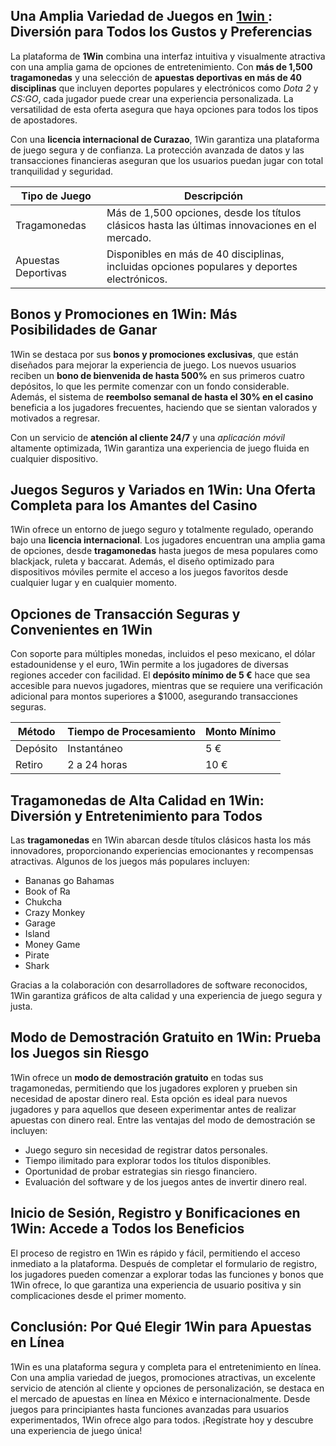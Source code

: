 <h2>Una Amplia Variedad de Juegos en <a href="https://1win1.mxt/">1win </a>: Diversión para Todos los Gustos y Preferencias</h2>
<p>La plataforma de <strong>1Win</strong> combina una interfaz intuitiva y visualmente atractiva con una amplia gama de opciones de entretenimiento. Con <strong>más de 1,500 tragamonedas</strong> y una selección de <strong>apuestas deportivas en más de 40 disciplinas</strong> que incluyen deportes populares y electrónicos como <em>Dota 2</em> y <em>CS:GO</em>, cada jugador puede crear una experiencia personalizada. La versatilidad de esta oferta asegura que haya opciones para todos los tipos de apostadores.</p>
<p>Con una <strong>licencia internacional de Curazao</strong>, 1Win garantiza una plataforma de juego segura y de confianza. La protección avanzada de datos y las transacciones financieras aseguran que los usuarios puedan jugar con total tranquilidad y seguridad.</p>

<table>
    <thead>
        <tr>
            <th>Tipo de Juego</th>
            <th>Descripción</th>
        </tr>
    </thead>
    <tbody>
        <tr>
            <td>Tragamonedas</td>
            <td>Más de 1,500 opciones, desde los títulos clásicos hasta las últimas innovaciones en el mercado.</td>
        </tr>
        <tr>
            <td>Apuestas Deportivas</td>
            <td>Disponibles en más de 40 disciplinas, incluidas opciones populares y deportes electrónicos.</td>
        </tr>
    </tbody>
</table>

<h2>Bonos y Promociones en 1Win: Más Posibilidades de Ganar</h2>
<p>1Win se destaca por sus <strong>bonos y promociones exclusivas</strong>, que están diseñados para mejorar la experiencia de juego. Los nuevos usuarios reciben un <strong>bono de bienvenida de hasta 500%</strong> en sus primeros cuatro depósitos, lo que les permite comenzar con un fondo considerable. Además, el sistema de <strong>reembolso semanal de hasta el 30% en el casino</strong> beneficia a los jugadores frecuentes, haciendo que se sientan valorados y motivados a regresar.</p>
<p>Con un servicio de <strong>atención al cliente 24/7</strong> y una <em>aplicación móvil</em> altamente optimizada, 1Win garantiza una experiencia de juego fluida en cualquier dispositivo.</p>

<h2>Juegos Seguros y Variados en 1Win: Una Oferta Completa para los Amantes del Casino</h2>
<p>1Win ofrece un entorno de juego seguro y totalmente regulado, operando bajo una <strong>licencia internacional</strong>. Los jugadores encuentran una amplia gama de opciones, desde <strong>tragamonedas</strong> hasta juegos de mesa populares como blackjack, ruleta y baccarat. Además, el diseño optimizado para dispositivos móviles permite el acceso a los juegos favoritos desde cualquier lugar y en cualquier momento.</p>

<h2>Opciones de Transacción Seguras y Convenientes en 1Win</h2>
<p>Con soporte para múltiples monedas, incluidos el peso mexicano, el dólar estadounidense y el euro, 1Win permite a los jugadores de diversas regiones acceder con facilidad. El <strong>depósito mínimo de 5 €</strong> hace que sea accesible para nuevos jugadores, mientras que se requiere una verificación adicional para montos superiores a $1000, asegurando transacciones seguras.</p>

<table>
    <thead>
        <tr>
            <th>Método</th>
            <th>Tiempo de Procesamiento</th>
            <th>Monto Mínimo</th>
        </tr>
    </thead>
    <tbody>
        <tr>
            <td>Depósito</td>
            <td>Instantáneo</td>
            <td>5 €</td>
        </tr>
        <tr>
            <td>Retiro</td>
            <td>2 a 24 horas</td>
            <td>10 €</td>
        </tr>
    </tbody>
</table>

<h2>Tragamonedas de Alta Calidad en 1Win: Diversión y Entretenimiento para Todos</h2>
<p>Las <strong>tragamonedas</strong> en 1Win abarcan desde títulos clásicos hasta los más innovadores, proporcionando experiencias emocionantes y recompensas atractivas. Algunos de los juegos más populares incluyen:</p>
<ul>
    <li>Bananas go Bahamas</li>
    <li>Book of Ra</li>
    <li>Chukcha</li>
    <li>Crazy Monkey</li>
    <li>Garage</li>
    <li>Island</li>
    <li>Money Game</li>
    <li>Pirate</li>
    <li>Shark</li>
</ul>
<p>Gracias a la colaboración con desarrolladores de software reconocidos, 1Win garantiza gráficos de alta calidad y una experiencia de juego segura y justa.</p>

<h2>Modo de Demostración Gratuito en 1Win: Prueba los Juegos sin Riesgo</h2>
<p>1Win ofrece un <strong>modo de demostración gratuito</strong> en todas sus tragamonedas, permitiendo que los jugadores exploren y prueben sin necesidad de apostar dinero real. Esta opción es ideal para nuevos jugadores y para aquellos que deseen experimentar antes de realizar apuestas con dinero real. Entre las ventajas del modo de demostración se incluyen:</p>
<ul>
    <li>Juego seguro sin necesidad de registrar datos personales.</li>
    <li>Tiempo ilimitado para explorar todos los títulos disponibles.</li>
    <li>Oportunidad de probar estrategias sin riesgo financiero.</li>
    <li>Evaluación del software y de los juegos antes de invertir dinero real.</li>
</ul>

<h2>Inicio de Sesión, Registro y Bonificaciones en 1Win: Accede a Todos los Beneficios</h2>
<p>El proceso de registro en 1Win es rápido y fácil, permitiendo el acceso inmediato a la plataforma. Después de completar el formulario de registro, los jugadores pueden comenzar a explorar todas las funciones y bonos que 1Win ofrece, lo que garantiza una experiencia de usuario positiva y sin complicaciones desde el primer momento.</p>

<h2>Conclusión: Por Qué Elegir 1Win para Apuestas en Línea</h2>
<p>1Win es una plataforma segura y completa para el entretenimiento en línea. Con una amplia variedad de juegos, promociones atractivas, un excelente servicio de atención al cliente y opciones de personalización, se destaca en el mercado de apuestas en línea en México e internacionalmente. Desde juegos para principiantes hasta funciones avanzadas para usuarios experimentados, 1Win ofrece algo para todos. ¡Regístrate hoy y descubre una experiencia de juego única!</p>
